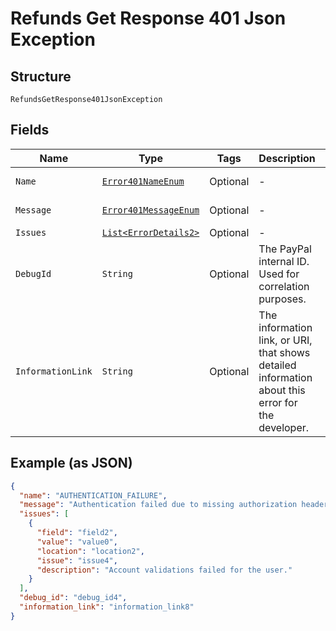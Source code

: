 
# Refunds Get Response 401 Json Exception

## Structure

`RefundsGetResponse401JsonException`

## Fields

| Name | Type | Tags | Description | Getter | Setter |
|  --- | --- | --- | --- | --- | --- |
| `Name` | [`Error401NameEnum`](../../doc/models/error-401-name-enum.md) | Optional | - | Error401NameEnum getName() | setName(Error401NameEnum name) |
| `Message` | [`Error401MessageEnum`](../../doc/models/error-401-message-enum.md) | Optional | - | Error401MessageEnum getMessageField() | setMessageField(Error401MessageEnum messageField) |
| `Issues` | [`List<ErrorDetails2>`](../../doc/models/error-details-2.md) | Optional | - | List<ErrorDetails2> getIssues() | setIssues(List<ErrorDetails2> issues) |
| `DebugId` | `String` | Optional | The PayPal internal ID. Used for correlation purposes. | String getDebugId() | setDebugId(String debugId) |
| `InformationLink` | `String` | Optional | The information link, or URI, that shows detailed information about this error for the developer. | String getInformationLink() | setInformationLink(String informationLink) |

## Example (as JSON)

```json
{
  "name": "AUTHENTICATION_FAILURE",
  "message": "Authentication failed due to missing authorization header, or invalid authentication credentials.",
  "issues": [
    {
      "field": "field2",
      "value": "value0",
      "location": "location2",
      "issue": "issue4",
      "description": "Account validations failed for the user."
    }
  ],
  "debug_id": "debug_id4",
  "information_link": "information_link8"
}
```

